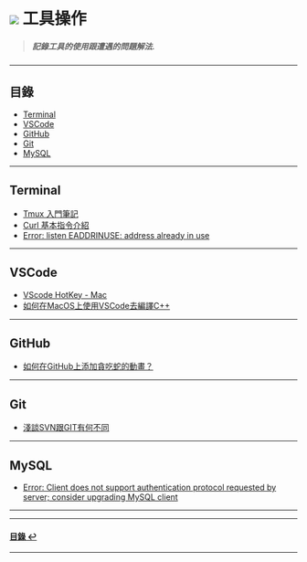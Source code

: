 # ![](https://drive.google.com/uc?id=10INx5_pkhMcYRdx_OO4rXNXxcsvPtBYq) 工具操作

> ##### 記錄工具的使用跟遭遇的問題解法.

---

<!--ts-->
## 目錄
* [Terminal](#Terminal)
* [VSCode](#VSCode)
* [GitHub](#GitHub)
* [Git](#Git)
* [MySQL](#MySQL)
<!--te-->

---

## Terminal
* [Tmux 入門筆記](https://github.com/RC-Dev-Tech/tool-tmux) <br>
* [Curl 基本指令介紹](https://github.com/RC-Dev-Tech/tools-curl) <br>
* [Error: listen EADDRINUSE: address already in use](https://github.com/RC-Dev-Tech/note-2023-0328-a) <br>

---

## VSCode
* [VScode HotKey - Mac](https://github.com/RC-Dev-Tech/tool-vscode-hotkey) <br>
* [如何在MacOS上使用VSCode去編譯C++](https://github.com/RC-Dev-Tech/cpp-programming-with-vscode-on-mac) <br>

---

## GitHub
* [如何在GitHub上添加貪吃蛇的動畫？](https://github.com/RC-Dev-Tech/how-to-add-snake-animation-on-github) <br>

---

## Git
* [淺談SVN跟GIT有何不同](https://github.com/RC-Dev-Tech/tools-svn-vs-git) <br>

---

## MySQL
* [Error: Client does not support authentication protocol requested by server; consider upgrading MySQL client](https://github.com/RC-Dev-Tech/problem-0421) <br>

---

---
<!--ts-->
#### [目錄 ↩](#目錄)
<!--te-->
---
